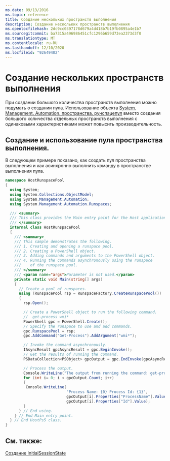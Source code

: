 ```yaml
---
ms.date: 09/13/2016
ms.topic: reference
title: Создание нескольких пространств выполнения
description: Создание нескольких пространств выполнения
ms.openlocfilehash: 2dc9cc0397178d679a4d418b7b19fb0895a4e1b7
ms.sourcegitcommit: ba7315a496986451cfc1296b659d73ea2373d3f0
ms.translationtype: MT
ms.contentlocale: ru-RU
ms.lasthandoff: 12/10/2020
ms.locfileid: "92649402"
---
```

# <a name="creating-multiple-runspaces"></a>Создание нескольких пространств выполнения

При создании большого количества пространств выполнения можно подумать о создании пула. Использование объекта [System. Management. Automation. пространства. рунспацепул](/dotnet/api/System.Management.Automation.Runspaces.RunspacePool) вместо создания большого количества отдельных пространств выполнения с одинаковыми характеристиками может повысить производительность.

## <a name="creating-and-using-a-runspace-pool"></a>Создание и использование пула пространства выполнения.

 В следующем примере показано, как создать пул пространства выполнения и как асинхронно выполнить команду в пространстве выполнения пула.

```csharp
namespace HostRunspacePool
{
  using System;
  using System.Collections.ObjectModel;
  using System.Management.Automation;
  using System.Management.Automation.Runspaces;

  /// <summary>
  /// This class provides the Main entry point for the Host application.
  /// </summary>
  internal class HostRunspacePool
  {
    /// <summary>
    /// This sample demonstrates the following.
    /// 1. Creating and opening a runspace pool.
    /// 2. Creating a PowerShell object.
    /// 3. Adding commands and arguments to the PowerShell object.
    /// 4. Running the commands asynchronously using the runspace
    ///    of the runspace pool.
    /// </summary>
    /// <param name="args">Parameter is not used.</param>
    private static void Main(string[] args)
    {
      // Create a pool of runspaces.
      using (RunspacePool rsp = RunspaceFactory.CreateRunspacePool())
      {
        rsp.Open();

        // Create a PowerShell object to run the following command.
        //  get-process wmi*
        PowerShell gpc = PowerShell.Create();
        // Specify the runspace to use and add commands.
        gpc.RunspacePool = rsp;
        gpc.AddCommand("Get-Process").AddArgument("wmi*");

        // Invoke the command asynchronously.
        IAsyncResult gpcAsyncResult = gpc.BeginInvoke();
        // Get the results of running the command.
        PSDataCollection<PSObject> gpcOutput = gpc.EndInvoke(gpcAsyncResult);

        // Process the output.
        Console.WriteLine("The output from running the command: get-process wmi*");
        for (int i= 0; i < gpcOutput.Count; i++)
        {
         Console.WriteLine(
                           "Process Name: {0} Process Id: {1}",
                           gpcOutput[i].Properties["ProcessName"].Value,
                           gpcOutput[i].Properties["Id"].Value);
        }
      } // End using.
    } // End Main entry point.
  } // End HostPs5 class.
}
```

## <a name="see-also"></a>См. также:

 [Создание InitialSessionState](./creating-an-initialsessionstate.md)
